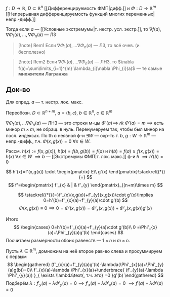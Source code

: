 $f:D\to \mathbb{R},\ D\subset \mathbb{R}^{n}$ [[Дифференцируемость ФМП|дифф.]] и $\Phi:D\to \mathbb{R}^{m}$ [[Непрерывная дифференцируемость функций многих переменных|непр.-дифф.]]

Тогда если $a$ — [[Условные экстремумы|т. нестр. усл. экстр.]], то $\nabla f(a),\nabla \Phi_{1}(a),\dots ,\nabla\Phi_{n}(a)$ — ЛЗ

>[!note] Rem1
>Если $\nabla \Phi_{1}(a),\dots \nabla \Phi_{n}(a)$ — ЛЗ, то всё очев. (и бесполезно)

>[!note] Rem2
>Если $\nabla \Phi_{1}(a),\dots \nabla \Phi_{n}(a)$ — ЛНЗ, то $\nabla f(a)=\sum\limits_{i=1}^{m} \lambda_{i}\nabla \Phi_{i}(a)$ — те самые **множители Лагранжа**
## Док-во

Для опред. $a$ — т. нестр. лок. макс.

Переобозн. $D\subset \mathbb{R}^{n+m}$, $a=(b,c),\ b\in \mathbb{R}^{n},\ c\in \mathbb{R}^{m}$

$\nabla \Phi_{1}(a),\dots \nabla \Phi_{n}(a)$ — ЛНЗ — это строки м-цы $\Phi'(a)\implies$ $rk\ \Phi'(a)=m$ $\implies$ есть минор $m\times m$, не обращ. в нуль. Перенумеруем так, чтобы был минор на посл. индексах. По th о неявной ф-и $\exists W$ — окр-ть т. $b,\ g:W\to \mathbb{R}^{m}$ — непр.-дифф., т.ч. $\Phi(x,g(x))=0\ \forall x \in W$. 

Рассм. $h(x):=f(x,g(x))$, $h(b)=f(b,g(b))=f(a)$ и $h(b)=f(a)\geq f(x,g(x))=h(x)\ \forall x \in W$ $\implies b$ — [[Экстремумы ФМП|т. лок. макс.]] ф-и $h$ $\implies h'(b)=0$

$$
h'(x)=f'(x,g(x)) \cdot \begin{pmatrix}
E\\ g'(x)
\end{pmatrix}\stackrel{(*)}{=}
$$
$$
f'=\begin{pmatrix}
f'_{x} & | & f'_{y}
\end{pmatrix}_{(n+m)\times m}
$$

$$
\stackrel{(*)}{=}f'_{x}(x,g(x))+f'_{y}(x,g(x))\cdot g'(x)\implies 0=h'(b)=f'_{x}(a)+f'_{y}(a)\cdot g'(b)
$$
$$
\Phi(x,g(x))\equiv 0 \implies 0 =\Phi'(x,g(x))=\Phi'_{x}(x,g(x))+\Phi'_{y}(x,g(x))g'(x)
$$

Итого
$$
\begin{cases}
0=h'(b)=f'_{x}(a)+f'_{y}(a)\cdot g'(b)\\
0 =\Phi'_{x}(a)+\Phi'_{y}(a)g'(b)
\end{cases}
$$
Посчитаем размерности обоих равенств — $1 \times n$ и $m \times n$.

Пусть $\lambda \in \mathbb{R}^{m}$, домножим на неё второе рав-во слева и просуммируем с первым
$$
\begin{gathered}
(f'_{x}(a)+f'_{y}(a)g'(b)-\lambda(\Phi'_{x}(a)+\Phi'_{y}(a)g(b))=0\\
f'_{x}(a)-\lambda \Phi'_{x}(a)+\underbrace{ (f'_{y}(a)-\lambda \Phi'_{y}(a)) }_{ \exists \lambda\text{, т.ч. это} =0 }g'(b)
\end{gathered}
$$Подберём $\lambda: f'_{y}(a)-\lambda \Phi'_{y}(a)=0\implies f'_{x}(a)-\lambda \Phi'_{x}(a)=0$ $\implies f'(a)-\lambda \Phi'(a)=0$
